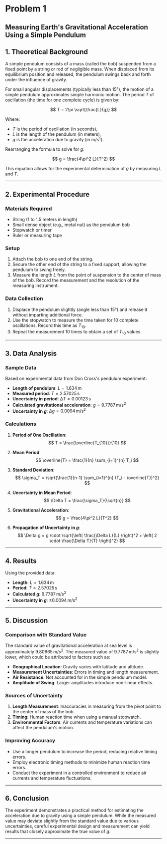 # Problem 1


## **Measuring Earth's Gravitational Acceleration Using a Simple Pendulum**

## **1. Theoretical Background**

A simple pendulum consists of a mass (called the bob) suspended from a fixed point by a string or rod of negligible mass. When displaced from its equilibrium position and released, the pendulum swings back and forth under the influence of gravity.

For small angular displacements (typically less than 15°), the motion of a simple pendulum approximates simple harmonic motion. The period $T$ of oscillation (the time for one complete cycle) is given by:

$$
T = 2\pi \sqrt{\frac{L}{g}}
$$

Where:
- $T$ is the period of oscillation (in seconds),
- $L$ is the length of the pendulum (in meters),
- $g$ is the acceleration due to gravity (in m/s²).

Rearranging the formula to solve for $g$:

$$
g = \frac{4\pi^2 L}{T^2}
$$

This equation allows for the experimental determination of $g$ by measuring $L$ and $T$.

---

## **2. Experimental Procedure**

### **Materials Required**
- String (1 to 1.5 meters in length)
- Small dense object (e.g., metal nut) as the pendulum bob
- Stopwatch or timer
- Ruler or measuring tape

### **Setup**
1. Attach the bob to one end of the string.
2. Secure the other end of the string to a fixed support, allowing the pendulum to swing freely.
3. Measure the length $L$ from the point of suspension to the center of mass of the bob. Record the measurement and the resolution of the measuring instrument.

### **Data Collection**
1. Displace the pendulum slightly (angle less than 15°) and release it without imparting additional force.
2. Use the stopwatch to measure the time taken for 10 complete oscillations. Record this time as $T_{10}$.
3. Repeat the measurement 10 times to obtain a set of $T_{10}$ values.

---

## **3. Data Analysis**

### **Sample Data**

Based on experimental data from Don Cross's pendulum experiment:

- **Length of pendulum**: $L = 1.634 \, \text{m}$
- **Measured period**: $T = 2.57025 \, \text{s}$
- **Uncertainty in period**: $\Delta T = 0.00123 \, \text{s}$
- **Calculated gravitational acceleration**: $g = 9.7787 \, \text{m/s}^2$
- **Uncertainty in $g$**: $\Delta g = 0.0094 \, \text{m/s}^2$

### **Calculations**

1. **Period of One Oscillation**:
    $$
    T = \frac{\overline{T_{10}}}{10}
    $$

2. **Mean Period**:
    $$
    \overline{T} = \frac{1}{n} \sum_{i=1}^{n} T_i
    $$

3. **Standard Deviation**:
    $$
    \sigma_T = \sqrt{\frac{1}{n-1} \sum_{i=1}^{n} (T_i - \overline{T})^2}
    $$

4. **Uncertainty in Mean Period**:
    $$
    \Delta T = \frac{\sigma_T}{\sqrt{n}}
    $$

5. **Gravitational Acceleration**:
    $$
    g = \frac{4\pi^2 L}{T^2}
    $$

6. **Propagation of Uncertainty in $g$**:
    $$
    \Delta g = g \cdot \sqrt{\left( \frac{\Delta L}{L} \right)^2 + \left( 2 \cdot \frac{\Delta T}{T} \right)^2}
    $$

---

## **4. Results**

Using the provided data:

- **Length**: $L = 1.634 \, \text{m}$
- **Period**: $T = 2.57025 \, \text{s}$
- **Calculated $g$**: $9.7787 \, \text{m/s}^2$
- **Uncertainty in $g$**: $\pm 0.0094 \, \text{m/s}^2$

---

## **5. Discussion**

### **Comparison with Standard Value**

The standard value of gravitational acceleration at sea level is approximately $9.80665 \, \text{m/s}^2$. The measured value of $9.7787 \, \text{m/s}^2$ is slightly lower, which could be attributed to factors such as:

- **Geographical Location**: Gravity varies with latitude and altitude.
- **Measurement Uncertainties**: Errors in timing and length measurement.
- **Air Resistance**: Not accounted for in the simple pendulum model.
- **Amplitude of Swing**: Larger amplitudes introduce non-linear effects.

### **Sources of Uncertainty**

1. **Length Measurement**: Inaccuracies in measuring from the pivot point to the center of mass of the bob.
2. **Timing**: Human reaction time when using a manual stopwatch.
3. **Environmental Factors**: Air currents and temperature variations can affect the pendulum's motion.

### **Improving Accuracy**

- Use a longer pendulum to increase the period, reducing relative timing errors.
- Employ electronic timing methods to minimize human reaction time errors.
- Conduct the experiment in a controlled environment to reduce air currents and temperature fluctuations.

---

## **6. Conclusion**

The experiment demonstrates a practical method for estimating the acceleration due to gravity using a simple pendulum. While the measured value may deviate slightly from the standard value due to various uncertainties, careful experimental design and measurement can yield results that closely approximate the true value of $g$.

---

